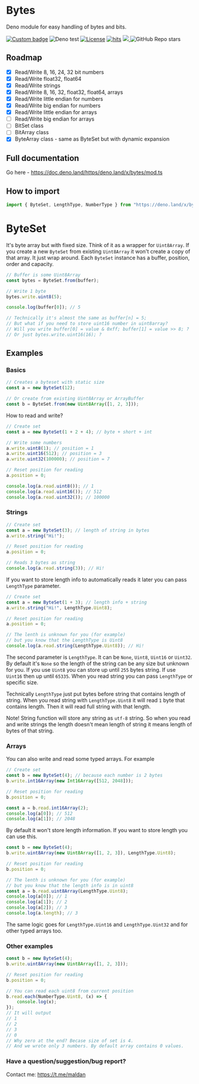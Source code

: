 # Bytes

Deno module for easy handling of bytes and bits.

[![Custom badge](https://img.shields.io/endpoint?url=https%3A%2F%2Fdeno-visualizer.danopia.net%2Fshields%2Flatest-version%2Fx%2Fbytes%2Fmod.ts)](https://doc.deno.land/https/deno.land/x/bytes/mod.ts)
![Deno test](https://github.com/maldan/denolib-bytearray/workflows/Deno/badge.svg)
[![License](https://img.shields.io/github/license/maldan/denolib-bytearray)](https://github.com/maldan/denolib-bytearray/blob/master/LICENSE)
[![hits](https://hits.deltapapa.io/github/maldan/denolib-bytearray.svg)](https://hits.deltapapa.io)
<a href="https://github.com/badges/shields/pulse" alt="Activity">
<img src="https://img.shields.io/github/commit-activity/m/maldan/denolib-bytearray" />
</a>
![GitHub Repo stars](https://img.shields.io/github/stars/maldan/denolib-bytearray)

## Roadmap

-   [x] Read/Write 8, 16, 24, 32 bit numbers
-   [x] Read/Write float32, float64
-   [x] Read/Write strings
-   [x] Read/Write 8, 16, 32, float32, float64, arrays
-   [x] Read/Write little endian for numbers
-   [x] Read/Write big endian for numbers
-   [x] Read/Write little endian for arrays
-   [ ] Read/Write big endian for arrays
-   [ ] BitSet class
-   [ ] BitArray class
-   [x] ByteArray class - same as ByteSet but with dynamic expansion

## Full documentation

Go here - https://doc.deno.land/https/deno.land/x/bytes/mod.ts

## How to import

```ts
import { ByteSet, LengthType, NumberType } from "https://deno.land/x/bytes@1.0.3/mod.ts";
```

# ByteSet

It's byte array but with fixed size. Think of it as a wrapper for `Uint8Array`.
If you create a new `ByteSet` from existing `Uint8Array` it won't create a copy
of that array. It just wrap around. Each `ByteSet` instance has a buffer,
position, order and capacity.

```ts
// Buffer is some Uint8Array
const bytes = ByteSet.from(buffer);

// Write 1 byte
bytes.write.uint8(5);

console.log(buffer[0]); // 5

// Technically it's almost the same as buffer[n] = 5;
// But what if you need to store uint16 number in uint8array?
// Will you write buffer[0] = value & 0xff; buffer[1] = value >> 8; ?
// Or just bytes.write.uint16(16); ?
```

## Examples

### Basics

```ts
// Creates a byteset with static size
const a = new ByteSet(12);

// Or create from existing Uint8Array or ArrayBuffer
const b = ByteSet.from(new Uint8Array([1, 2, 3]));
```

How to read and write?

```ts
// Create set
const a = new ByteSet(1 + 2 + 4); // byte + short + int

// Write some numbers
a.write.uint8(1); // position = 1
a.write.uint16(512); // position = 3
a.write.uint32(100000); // position = 7

// Reset position for reading
a.position = 0;

console.log(a.read.uint8()); // 1
console.log(a.read.uint16()); // 512
console.log(a.read.uint32()); // 100000
```

### Strings

```ts
// Create set
const a = new ByteSet(3); // length of string in bytes
a.write.string("Hi!");

// Reset position for reading
a.position = 0;

// Reads 3 bytes as string
console.log(a.read.string(3)); // Hi!
```

If you want to store length info to automatically reads it later you can pass
`LengthType` parameter.

```ts
// Create set
const a = new ByteSet(1 + 3); // length info + string
a.write.string("Hi!", LengthType.Uint8);

// Reset position for reading
a.position = 0;

// The lenth is unknown for you (for example)
// but you know that the LengthType is Uint8
console.log(a.read.string(LengthType.Uint8)); // Hi!
```

The second parameter is `LengthType`. It can be `None`, `Uint8`, `Uint16` or
`Uint32`. By default it's `None` so the length of the string can be any size but
unknown for you. If you use `Uint8` you can store up until `255` bytes string.
If use `Uint16` then up until `65335`. When you read string you can pass
`LengthType` or specific size.

Technically `LengthType` just put bytes before string that contains length of
string. When you read string with `LengthType.Uint8` it will read `1` byte that
contains length. Then it will read full string with that length.

Note! String function will store any string as `utf-8` string. So when you read
and write strings the length doesn't mean length of string it means length of
bytes of that string.

### Arrays

You can also write and read some typed arrays. For example

```ts
// Create set
const b = new ByteSet(4); // because each number is 2 bytes
b.write.int16Array(new Int16Array([512, 2048]));

// Reset position for reading
b.position = 0;

const a = b.read.int16Array(2);
console.log(a[0]); // 512
console.log(a[1]); // 2048
```

By default it won't store length information. If you want to store length you
can use this.

```ts
const b = new ByteSet(4);
b.write.uint8Array(new Uint8Array([1, 2, 3]), LengthType.Uint8);

// Reset position for reading
b.position = 0;

// The lenth is unknown for you (for example)
// but you know that the length info is in uint8
const a = b.read.uint8Array(LengthType.Uint8);
console.log(a[0]); // 1
console.log(a[1]); // 2
console.log(a[2]); // 3
console.log(a.length); // 3
```

The same logic goes for `LengthType.Uint16` and `LengthType.Uint32` and for
other typed arrays too.

### Other examples

```ts
const b = new ByteSet(4);
b.write.uint8Array(new Uint8Array([1, 2, 3]));

// Reset position for reading
b.position = 0;

// You can read each uint8 from current position
b.read.each(NumberType.Uint8, (x) => {
    console.log(x);
});
// It will output
// 1
// 2
// 3
// 0
// Why zero at the end? Becase size of set is 4.
// And we wrote only 3 numbers. By default array contains 0 values.
```

### Have a question/suggestion/bug report?

Contact me: https://t.me/maldan
